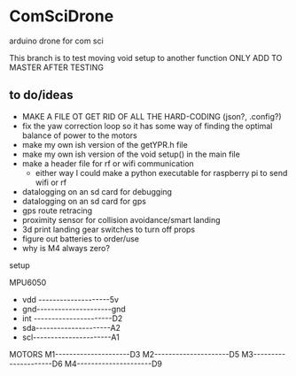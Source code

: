 # ComSciDrone
arduino drone for com sci

This branch is to test moving void setup to another function
ONLY ADD TO MASTER AFTER TESTING

to do/ideas
--------
- MAKE A FILE OT GET RID OF ALL THE HARD-CODING (json?, .config?)
- fix the yaw correction loop so it has some way of finding the optimal balance of power to the motors
- make my own ish version of the getYPR.h file
- make my own ish version of the void setup() in the main file
- make a header file for rf or wifi communication
    - either way I could make a python executable for raspberry pi to send wifi or rf
- datalogging on an sd card for debugging
- datalogging on an sd card for gps
- gps route retracing
- proximity sensor for collision avoidance/smart landing
- 3d print landing gear switches to turn off props
- figure out batteries to order/use
- why is M4 always zero?


setup

MPU6050
- vdd --------------------5v
- gnd---------------------gnd
- int ----------------------D2
- sda---------------------A2
- scl----------------------A1

MOTORS
M1---------------------D3
M2---------------------D5
M3---------------------D6
M4---------------------D9
